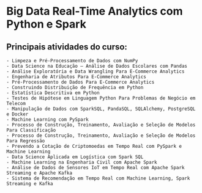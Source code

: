 # Big Data Real-Time Analytics com Python e Spark

## Principais atividades do curso:

    - Limpeza e Pré-Processamento de Dados com NumPy
    - Data Science na Educação – Análise de Dados Escolares com Pandas
    - Análise Exploratória e Data Wrangling Para E-Commerce Analytics
    - Engenharia de Atributos Para E-Commerce Analytics
    - Pré-Processamento de Dados Para E-Commerce Analytics
    - Construindo Distribuição de Frequência em Python 
    - Estatística Descritiva em Python
    - Testes de Hipótese em Linguagem Python Para Problemas de Negócio em Telecom
    - Manipulação de Dados com SparkSQL, PandaSQL, SQLAlchemy, PostgreSQL e Docker
    - Machine Learning com PySpark
    - Processo de Construção, Treinamento, Avaliação e Seleção de Modelos Para Classificação
    - Processo de Construção, Treinamento, Avaliação e Seleção de Modelos Para Regressão
    - Prevendo a Cotação de Criptomoedas em Tempo Real com PySpark e Machine Learning
    - Data Science Aplicada em Logística com Spark SQL
    - Machine Learning na Engenharia Civil com Apache Spark
    - Análise de Dados de Sensores IoT em Tempo Real com Apache Spark Streaming e Apache Kafka
    - Sistema de Recomendação em Tempo Real com Machine Learning, Spark Streaming e Kafka